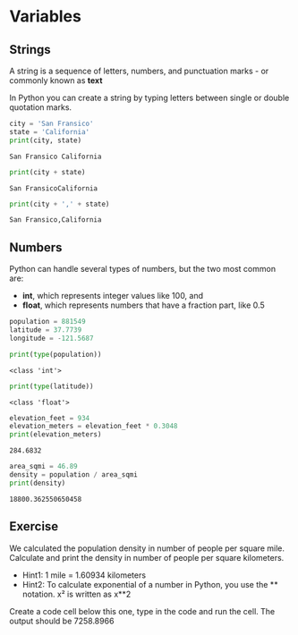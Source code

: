 # Variables

## Strings

A string is a sequence of letters, numbers, and punctuation marks - or commonly known as **text**

In Python you can create a string by typing letters between single or double quotation marks.


```python
city = 'San Fransico'
state = 'California'
print(city, state)
```

    San Fransico California



```python
print(city + state)
```

    San FransicoCalifornia



```python
print(city + ',' + state)
```

    San Fransico,California


## Numbers

Python can handle several types of numbers, but the two most common are:

- **int**, which represents integer values like 100, and
- **float**, which represents numbers that have a fraction part, like 0.5



```python
population = 881549
latitude = 37.7739
longitude = -121.5687
```


```python
print(type(population))
```

    <class 'int'>



```python
print(type(latitude))
```

    <class 'float'>



```python
elevation_feet = 934
elevation_meters = elevation_feet * 0.3048
print(elevation_meters)
```

    284.6832



```python
area_sqmi = 46.89
density = population / area_sqmi
print(density)
```

    18800.362550650458


## Exercise

We calculated the population density in number of people per square mile. Calculate and print the density in number of people per square kilometers.

- Hint1: 1 mile = 1.60934 kilometers
- Hint2: To calculate exponential of a number in Python, you use the ** notation. x² is written as x**2

Create a code cell below this one, type in the code and run the cell. The output should be 7258.8966


```python

```


```python

```
